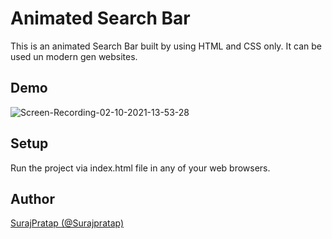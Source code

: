# Animated Search Bar

This is an animated Search Bar built by using HTML and CSS only. It can be used un modern gen websites.
<br>
## Demo

![Screen-Recording-_02-10-2021-13-53-28_](https://user-images.githubusercontent.com/72148786/135709185-362e2fdd-e5d3-4450-ba45-5abfb150adb2.gif)
<br>
## Setup

Run the project via index.html file in any of your web browsers.
<br>
## Author

[SurajPratap (@Surajpratap)](https://github.com/SurajPratap10)

